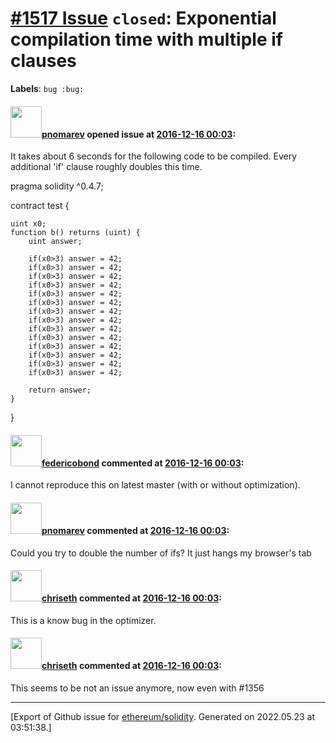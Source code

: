 # [\#1517 Issue](https://github.com/ethereum/solidity/issues/1517) `closed`: Exponential compilation time with multiple if clauses
**Labels**: `bug :bug:`


#### <img src="https://avatars.githubusercontent.com/u/9689862?v=4" width="50">[pnomarev](https://github.com/pnomarev) opened issue at [2016-12-16 00:03](https://github.com/ethereum/solidity/issues/1517):

It takes about 6 seconds for the following code to be compiled. Every additional 'if' clause roughly doubles this time.

pragma solidity ^0.4.7;

contract test {
    
    uint x0;
    function b() returns (uint) {
        uint answer;
        
        if(x0>3) answer = 42;
        if(x0>3) answer = 42;
        if(x0>3) answer = 42;
        if(x0>3) answer = 42;
        if(x0>3) answer = 42;
        if(x0>3) answer = 42;
        if(x0>3) answer = 42;
        if(x0>3) answer = 42;
        if(x0>3) answer = 42;
        if(x0>3) answer = 42;
        if(x0>3) answer = 42;
        if(x0>3) answer = 42;
        if(x0>3) answer = 42;
        if(x0>3) answer = 42;
        
        return answer;
    }
    
}

#### <img src="https://avatars.githubusercontent.com/u/138426?u=3117125771b06e3aa8da468c8f41e4038d717974&v=4" width="50">[federicobond](https://github.com/federicobond) commented at [2016-12-16 00:03](https://github.com/ethereum/solidity/issues/1517#issuecomment-267497783):

I cannot reproduce this on latest master (with or without optimization).

#### <img src="https://avatars.githubusercontent.com/u/9689862?v=4" width="50">[pnomarev](https://github.com/pnomarev) commented at [2016-12-16 00:03](https://github.com/ethereum/solidity/issues/1517#issuecomment-267501052):

Could you try to double the number of ifs? It just hangs my browser's tab

#### <img src="https://avatars.githubusercontent.com/u/9073706?v=4" width="50">[chriseth](https://github.com/chriseth) commented at [2016-12-16 00:03](https://github.com/ethereum/solidity/issues/1517#issuecomment-267564243):

This is a know bug in the optimizer.

#### <img src="https://avatars.githubusercontent.com/u/9073706?v=4" width="50">[chriseth](https://github.com/chriseth) commented at [2016-12-16 00:03](https://github.com/ethereum/solidity/issues/1517#issuecomment-284012870):

This seems to be not an issue anymore, now even with #1356


-------------------------------------------------------------------------------



[Export of Github issue for [ethereum/solidity](https://github.com/ethereum/solidity). Generated on 2022.05.23 at 03:51:38.]
